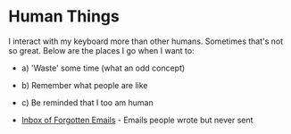 # Human Things
I interact with my keyboard more than other humans. Sometimes that's not so great. Below are the places I go when I want to:
- a) 'Waste' some time (what an odd concept)
- b) Remember what people are like
- c) Be reminded that I too am human


- [Inbox of Forgotten Emails](http://www.forgottenemails.com/) - Emails people wrote but never sent